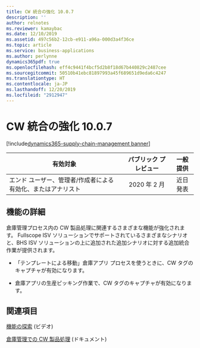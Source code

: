 ```yaml
---
title: CW 統合の強化 10.0.7
description: ''
author: relnotes
ms.reviewer: kamaybac
ms.date: 12/10/2019
ms.assetid: 497c56b2-12cb-e911-a96a-000d3a4f36ce
ms.topic: article
ms.service: business-applications
ms.author: perlynne
dynamics365pdf: true
ms.openlocfilehash: eff4c9441f4bcf5d2b8f18d67b440829c2487cee
ms.sourcegitcommit: 50510b41ebc81897993a45f689651d9eda6c4247
ms.translationtype: HT
ms.contentlocale: ja-JP
ms.lasthandoff: 12/20/2019
ms.locfileid: "2912947"
---
```

# <a name="further-catch-weight-integration-1007"></a>CW 統合の強化 10.0.7
[!include[dynamics365-supply-chain-management banner](../includes/dynamics365-supply-chain-management.md)]

| 有効対象    |  パブリック プレビュー | 一般提供 | 
| ---------- | :----------: |:----------: |
|エンド ユーザー、管理者/作成者による有効化、またはアナリスト|2020 年 2 月| 近日発表|






## <a name="feature-details"></a>機能の詳細
<!--feature detail start -->
倉庫管理プロセス内の CW 製品処理に関連するさまざまな機能が強化されます。 Fullscope ISV ソリューションでサポートされているさまざまなシナリオと、BHS ISV ソリューションの上に追加された追加シナリオに対する追加統合作業が提供されます。

* 「テンプレートによる移動」倉庫アプリ プロセスを使うときに、CW タグのキャプチャが有効になります。

* 倉庫アプリの生産ピッキング作業で、CW タグのキャプチャが有効になります。



<!--feature detail end -->










## <a name="see-also"></a>関連項目
[機能の探索](https://www.microsoft.com/videoplayer/embed/RE4jzx8) (ビデオ)

[倉庫管理での CW 製品処理](https://docs.microsoft.com/dynamics365/supply-chain/warehousing/catch-weight-processing) (ドキュメント)
